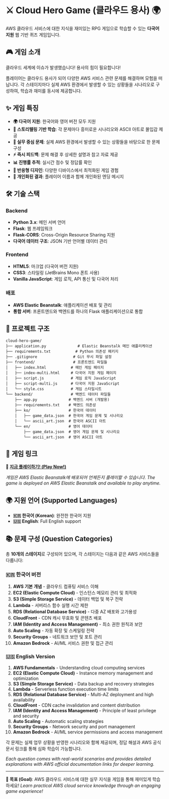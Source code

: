 # ⚔️ Cloud Hero Game (클라우드 용사) 🌍

AWS 클라우드 서비스에 대한 지식을 재미있는 RPG 게임으로 학습할 수 있는 **다국어 지원** 웹 기반 퀴즈 게임입니다.

## 🎮 게임 소개

클라우드 세계에 이슈가 발생했습니다! 용사의 힘이 필요합니다!

플레이어는 클라우드 용사가 되어 다양한 AWS 서비스 관련 문제를 해결하며 모험을 떠납니다. 각 스테이지마다 실제 AWS 환경에서 발생할 수 있는 상황들을 시나리오로 구성하여, 학습과 재미를 동시에 제공합니다.

## ✨ 게임 특징

- **🌍 다국어 지원**: 한국어와 영어 버전 모두 지원
- **📖 스토리텔링 기반 학습**: 각 문제마다 흥미로운 시나리오와 ASCII 아트로 몰입감 제공
- **💼 실무 중심 문제**: 실제 AWS 환경에서 발생할 수 있는 상황들을 바탕으로 한 문제 구성
- **⚡ 즉시 피드백**: 문제 해결 후 상세한 설명과 참고 자료 제공
- **📊 진행률 추적**: 실시간 점수 및 정답률 확인
- **📱 반응형 디자인**: 다양한 디바이스에서 최적화된 게임 경험
- **👤 개인화된 결과**: 플레이어 이름과 함께 개인화된 엔딩 메시지

## 🛠 기술 스택

### Backend
- **Python 3.x**: 메인 서버 언어
- **Flask**: 웹 프레임워크
- **Flask-CORS**: Cross-Origin Resource Sharing 지원
- **다국어 데이터 구조**: JSON 기반 언어별 데이터 관리

### Frontend
- **HTML5**: 마크업 (다국어 버전 지원)
- **CSS3**: 스타일링 (JetBrains Mono 폰트 사용)
- **Vanilla JavaScript**: 게임 로직, API 통신 및 다국어 처리

### 배포
- **AWS Elastic Beanstalk**: 애플리케이션 배포 및 관리
- **통합 서버**: 프론트엔드와 백엔드를 하나의 Flask 애플리케이션으로 통합

## 📁 프로젝트 구조

```
cloud-hero-game/
├── application.py              # Elastic Beanstalk 메인 애플리케이션
├── requirements.txt           # Python 의존성 패키지
├── .gitignore                # Git 무시 파일 설정
├── frontend/                 # 프론트엔드 파일들
│   ├── index.html           # 메인 게임 페이지
│   ├── index-multi.html     # 다국어 지원 게임 페이지
│   ├── script.js            # 게임 로직 JavaScript
│   ├── script-multi.js      # 다국어 지원 JavaScript
│   └── style.css            # 게임 스타일시트
└── backend/                 # 백엔드 데이터 파일들
    ├── app.py              # 백엔드 서버 (개발용)
    ├── requirements.txt    # 백엔드 의존성
    ├── ko/                 # 한국어 데이터
    │   ├── game_data.json  # 한국어 게임 문제 및 시나리오
    │   └── ascii_art.json  # 한국어 ASCII 아트
    └── en/                 # 영어 데이터
        ├── game_data.json  # 영어 게임 문제 및 시나리오
        └── ascii_art.json  # 영어 ASCII 아트
```

## 🚀 게임 링크

**🎯 [지금 플레이하기! (Play Now!)](https://cloud-hero.site/)**

*게임은 AWS Elastic Beanstalk에 배포되어 언제든지 플레이할 수 있습니다.*
*The game is deployed on AWS Elastic Beanstalk and available to play anytime.*

## 🌍 지원 언어 (Supported Languages)

- **🇰🇷 한국어 (Korean)**: 완전한 한국어 지원
- **🇺🇸 English**: Full English support

## 📚 문제 구성 (Question Categories)

총 **10개의 스테이지**로 구성되어 있으며, 각 스테이지는 다음과 같은 AWS 서비스들을 다룹니다:

### 🇰🇷 한국어 버전
1. **AWS 기본 개념** - 클라우드 컴퓨팅 서비스 이해
2. **EC2 (Elastic Compute Cloud)** - 인스턴스 메모리 관리 및 최적화
3. **S3 (Simple Storage Service)** - 데이터 백업 및 복구 전략
4. **Lambda** - 서버리스 함수 실행 시간 제한
5. **RDS (Relational Database Service)** - 다중 AZ 배포와 고가용성
6. **CloudFront** - CDN 캐시 무효화 및 콘텐츠 배포
7. **IAM (Identity and Access Management)** - 최소 권한 원칙과 보안
8. **Auto Scaling** - 자동 확장 및 스케일링 전략
9. **Security Groups** - 네트워크 보안 및 포트 관리
10. **Amazon Bedrock** - AI/ML 서비스 권한 및 접근 관리

### 🇺🇸 English Version
1. **AWS Fundamentals** - Understanding cloud computing services
2. **EC2 (Elastic Compute Cloud)** - Instance memory management and optimization
3. **S3 (Simple Storage Service)** - Data backup and recovery strategies
4. **Lambda** - Serverless function execution time limits
5. **RDS (Relational Database Service)** - Multi-AZ deployment and high availability
6. **CloudFront** - CDN cache invalidation and content distribution
7. **IAM (Identity and Access Management)** - Principle of least privilege and security
8. **Auto Scaling** - Automatic scaling strategies
9. **Security Groups** - Network security and port management
10. **Amazon Bedrock** - AI/ML service permissions and access management

각 문제는 실제 업무 상황을 반영한 시나리오와 함께 제공되며, 정답 해설과 AWS 공식 문서 링크를 통해 심화 학습이 가능합니다.

*Each question comes with real-world scenarios and provides detailed explanations with AWS official documentation links for deeper learning.*

---

**🎯 목표 (Goal)**: AWS 클라우드 서비스에 대한 실무 지식을 게임을 통해 재미있게 학습하세요!
*Learn practical AWS cloud service knowledge through an engaging game experience!*
